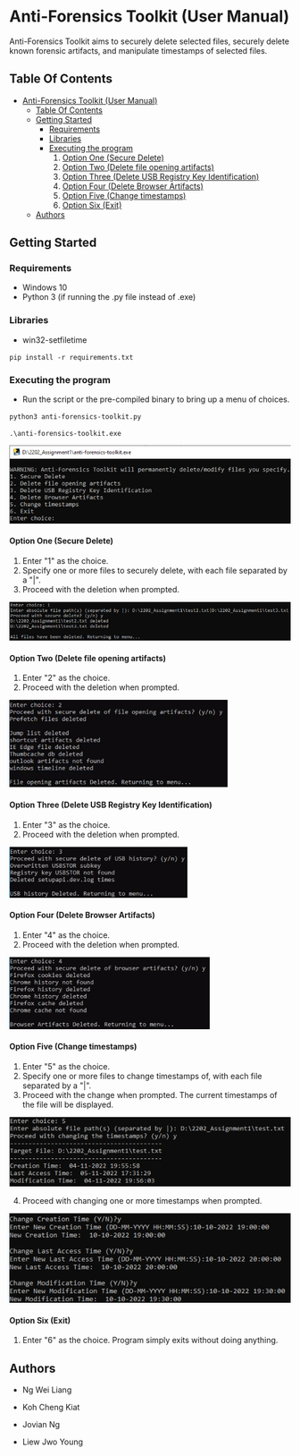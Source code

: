 # Anti-Forensics Toolkit (User Manual)

Anti-Forensics Toolkit aims to securely delete selected files, securely delete known forensic artifacts, and manipulate timestamps of selected files.

## Table Of Contents

- [Anti-Forensics Toolkit (User Manual)](#anti-forensics-toolkit-user-manual)
  * [Table Of Contents](#table-of-contents)
  * [Getting Started](#getting-started)
    + [Requirements](#requirements)
    + [Libraries](#libraries)
    + [Executing the program](#executing-the-program)
      1. [Option One (Secure Delete)](#option-one-secure-delete)
      2. [Option Two (Delete file opening artifacts)](#option-two-delete-file-opening-artifacts)
      3. [Option Three (Delete USB Registry Key Identification)](#option-three-delete-usb-registry-key-identification)
      4. [Option Four (Delete Browser Artifacts)](#option-four-delete-browser-artifacts)
      5. [Option Five (Change timestamps)](#option-five-change-timestamps)
      6. [Option Six (Exit)](#option-six-exit)
  * [Authors](#authors)


## Getting Started

### Requirements

- Windows 10
- Python 3 (if running the .py file instead of .exe)


### Libraries

- win32-setfiletime
```
pip install -r requirements.txt
```

### Executing the program

- Run the script or the pre-compiled binary to bring up a menu of choices.
```
python3 anti-forensics-toolkit.py
```

```
.\anti-forensics-toolkit.exe
```
![Menu](images/menu.png)


#### Option One (Secure Delete)

1. Enter "1" as the choice.
2. Specify one or more files to securely delete, with each file separated by a "|".
3. Proceed with the deletion when prompted.

![Secure Delete](images/secure-delete.png)

#### Option Two (Delete file opening artifacts)

1. Enter "2" as the choice.
2. Proceed with the deletion when prompted.

![Delete File-opening Artifacts](images/delete-file-opening-artifacts.png)

#### Option Three (Delete USB Registry Key Identification)

1. Enter "3" as the choice.
2. Proceed with the deletion when prompted.

![Delete USB Registry Key Identification](images/delete-usb-key-info.png)


#### Option Four (Delete Browser Artifacts)

1. Enter "4" as the choice.
2. Proceed with the deletion when prompted.

![Delete Browser Artifacts](images/delete-browser-artifacts.png)


#### Option Five (Change timestamps)

1. Enter "5" as the choice.
2. Specify one or more files to change timestamps of, with each file separated by a "|".
3. Proceed with the change when prompted. The current timestamps of the file will be displayed.

![Change Timestamp 1](images/change-timestamp-1.png)

4. Proceed with changing one or more timestamps when prompted.

![Change Timestamp 2](images/change-timestamp-2.png)

#### Option Six (Exit)

1. Enter "6" as the choice. Program simply exits without doing anything.

## Authors

- Ng Wei Liang

- Koh Cheng Kiat

- Jovian Ng

- Liew Jwo Young

 
